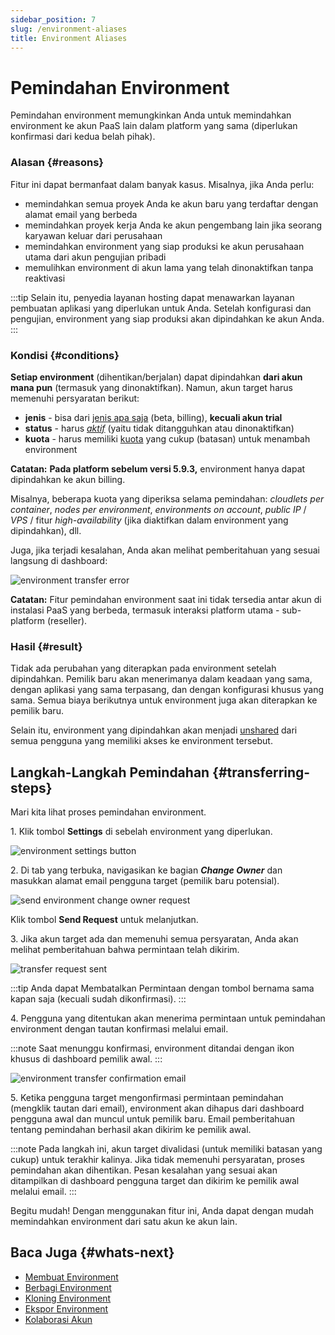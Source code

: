 ```yaml
---
sidebar_position: 7
slug: /environment-aliases
title: Environment Aliases
---
```

# Pemindahan Environment

Pemindahan environment memungkinkan Anda untuk memindahkan environment ke akun PaaS lain dalam platform yang sama (diperlukan konfirmasi dari kedua belah pihak).

### Alasan {#reasons}

Fitur ini dapat bermanfaat dalam banyak kasus. Misalnya, jika Anda perlu:

  * memindahkan semua proyek Anda ke akun baru yang terdaftar dengan alamat email yang berbeda
  * memindahkan proyek kerja Anda ke akun pengembang lain jika seorang karyawan keluar dari perusahaan
  * memindahkan environment yang siap produksi ke akun perusahaan utama dari akun pengujian pribadi
  * memulihkan environment di akun lama yang telah dinonaktifkan tanpa reaktivasi

:::tip
 Selain itu, penyedia layanan hosting dapat menawarkan layanan pembuatan aplikasi yang diperlukan untuk Anda. Setelah konfigurasi dan pengujian, environment yang siap produksi akan dipindahkan ke akun Anda. 
:::

### Kondisi {#conditions}

**Setiap environment** (dihentikan/berjalan) dapat dipindahkan **dari akun mana pun** (termasuk yang dinonaktifkan). Namun, akun target harus memenuhi persyaratan berikut:

  * **jenis** \- bisa dari [jenis apa saja](<https://docs.dewacloud.com/docs/types-of-accounts/>) (beta, billing), __kecuali akun trial__
  * **status** \- harus _[aktif](<https://docs.dewacloud.com/docs/account-statuses/>)_ (yaitu tidak ditangguhkan atau dinonaktifkan)
  * **kuota** \- harus memiliki [kuota](<https://docs.dewacloud.com/docs/quotas-system/>) yang cukup (batasan) untuk menambah environment

**Catatan:** __Pada platform sebelum versi 5.9.3,__ environment hanya dapat dipindahkan ke akun billing.

Misalnya, beberapa kuota yang diperiksa selama pemindahan: _cloudlets per container_, _nodes per environment_, _environments on account_, _public IP_ / _VPS_ / fitur _high-availability_ (jika diaktifkan dalam environment yang dipindahkan), dll.

Juga, jika terjadi kesalahan, Anda akan melihat pemberitahuan yang sesuai langsung di dashboard:

<img src="https://assets.dewacloud.com/dewacloud-docs/environment-management/environment-aliases/01-environment-aliases-instaces-list.png" alt="environment transfer error" max-width="100%"/>

**Catatan:** Fitur pemindahan environment saat ini tidak tersedia antar akun di instalasi PaaS yang berbeda, termasuk interaksi platform utama - sub-platform (reseller).

### Hasil {#result}

Tidak ada perubahan yang diterapkan pada environment setelah dipindahkan. Pemilik baru akan menerimanya dalam keadaan yang sama, dengan aplikasi yang sama terpasang, dan dengan konfigurasi khusus yang sama. Semua biaya berikutnya untuk environment juga akan diterapkan ke pemilik baru.

Selain itu, environment yang dipindahkan akan menjadi [unshared](<https://docs.dewacloud.com/docs/share-environment/>) dari semua pengguna yang memiliki akses ke environment tersebut.

## Langkah-Langkah Pemindahan {#transferring-steps}

Mari kita lihat proses pemindahan environment.

1\. Klik tombol **Settings** di sebelah environment yang diperlukan.

<img src="https://assets.dewacloud.com/dewacloud-docs/environment-management/environment-aliases/02-set-alias.png" alt="environment settings button" max-width="100%"/>

2\. Di tab yang terbuka, navigasikan ke bagian _**Change Owner**_ dan masukkan alamat email pengguna target (pemilik baru potensial).

<img src="https://assets.dewacloud.com/dewacloud-docs/environment-management/environment-aliases/03-environment-label.png" alt="send environment change owner request" max-width="100%"/>

Klik tombol **Send Request** untuk melanjutkan.

3\. Jika akun target ada dan memenuhi semua persyaratan, Anda akan melihat pemberitahuan bahwa permintaan telah dikirim.

<img src="https://assets.dewacloud.com/dewacloud-docs/environment-management/environment-aliases/04-environment-aliases-dashboard.png" alt="transfer request sent" max-width="100%"/>

:::tip
 Anda dapat Membatalkan Permintaan dengan tombol bernama sama kapan saja (kecuali sudah dikonfirmasi). 
:::

4\. Pengguna yang ditentukan akan menerima permintaan untuk pemindahan environment dengan tautan konfirmasi melalui email.

:::note
 Saat menunggu konfirmasi, environment ditandai dengan ikon khusus di dashboard pemilik awal. 
:::

<img src="https://assets.dewacloud.com/dewacloud-docs/environment-management/environment-aliases/05-environment-aliases-ssh.png" alt="environment transfer confirmation email" max-width="100%"/>

5\. Ketika pengguna target mengonfirmasi permintaan pemindahan (mengklik tautan dari email), environment akan dihapus dari dashboard pengguna awal dan muncul untuk pemilik baru. Email pemberitahuan tentang pemindahan berhasil akan dikirim ke pemilik awal.

:::note
 Pada langkah ini, akun target divalidasi (untuk memiliki batasan yang cukup) untuk terakhir kalinya. Jika tidak memenuhi persyaratan, proses pemindahan akan dihentikan. Pesan kesalahan yang sesuai akan ditampilkan di dashboard pengguna target dan dikirim ke pemilik awal melalui email. 
:::

Begitu mudah! Dengan menggunakan fitur ini, Anda dapat dengan mudah memindahkan environment dari satu akun ke akun lain.

## Baca Juga {#whats-next}

  * [Membuat Environment](<https://docs.dewacloud.com/docs/setting-up-environment/>)
  * [Berbagi Environment](<https://docs.dewacloud.com/docs/share-environment/>)
  * [Kloning Environment](<https://docs.dewacloud.com/docs/clone-environment/>)
  * [Ekspor Environment](<https://docs.dewacloud.com/docs/environment-export/>)
  * [Kolaborasi Akun](<https://docs.dewacloud.com/docs/account-collaboration/>)